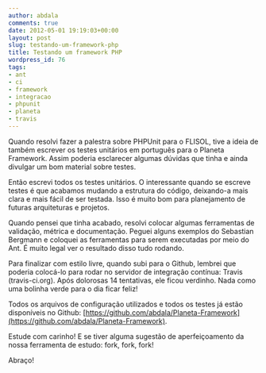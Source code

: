 ```yaml
---
author: abdala
comments: true
date: 2012-05-01 19:19:03+00:00
layout: post
slug: testando-um-framework-php
title: Testando um framework PHP
wordpress_id: 76
tags:
- ant
- ci
- framework
- integracao
- phpunit
- planeta
- travis
---
```


Quando resolvi fazer a palestra sobre PHPUnit para o FLISOL, tive a ideia de também escrever os testes unitários em português para o Planeta Framework. Assim poderia esclarecer algumas dúvidas que tinha e ainda divulgar um bom material sobre testes.

Então escrevi todos os testes unitários. O interessante quando se escreve testes é que acabamos mudando a estrutura do código, deixando-a mais clara e mais fácil de ser testada. Isso é muito bom para planejamento de futuras arquiteturas e projetos.

Quando pensei que tinha acabado, resolvi colocar algumas ferramentas de validação, métrica e documentação. Peguei alguns exemplos do Sebastian Bergmann e coloquei as ferramentas para serem executadas por meio do Ant. É muito legal ver o resultado disso tudo rodando.

Para finalizar com estilo livre, quando subi para o Github, lembrei que poderia colocá-lo para rodar no servidor de integração contínua: Travis (travis-ci.org). Após dolorosas 14 tentativas, ele ficou verdinho. Nada como uma bolinha verde para o dia ficar feliz!

Todos os arquivos de configuração utilizados e todos os testes já estão disponíveis no Github: [https://github.com/abdala/Planeta-Framework](https://github.com/abdala/Planeta-Framework).

Estude com carinho! E se tiver alguma sugestão de aperfeiçoamento da nossa ferramenta de estudo: fork, fork, fork!

Abraço!
